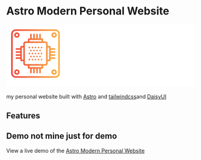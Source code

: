 # Astro Modern Personal Website

![Astro Modern Personal Website](public/1.png)

my personal website built with [Astro](https://astro.build) and [tailwindcss](https://tailwindcss.com/)and [DaisyUI](https://daisyui.com/)

## Features

## Demo not mine just for demo

View a live demo of the [Astro Modern Personal Website](https://astro-modern-personal-website.netlify.app/)

